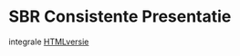 # SBR Consistente Presentatie

integrale [HTMLversie](ttps://centrumvoorstandaarden.github.io/SBR-Consistente_Presentatie/)
